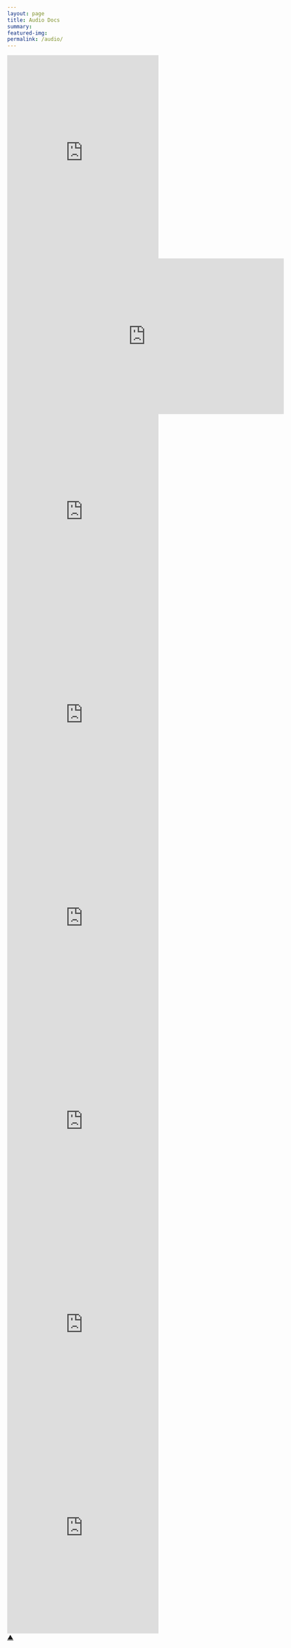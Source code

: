 ```yaml
---
layout: page
title: Audio Docs
summary: 
featured-img:
permalink: /audio/
---
```


<div class="iframe-container">
<iframe style="border: 0; width: 350px; height: 470px;" src="https://bandcamp.com/EmbeddedPlayer/album=2760152874/size=large/bgcol=ffffff/linkcol=0687f5/tracklist=false/transparent=true/" seamless><a href="https://andrewweymouth.bandcamp.com/album/the-tideflats">The Tideflats by Andrew Weymouth</a></iframe>
</div>

<div class="iframe-container"><iframe title="vimeo-player" src="https://player.vimeo.com/video/438227716?h=d5825dac7e" width="640" height="360" frameborder="0"    allowfullscreen></iframe></div>

<div class="iframe-container">
  <iframe style="border: 0; width: 350px; height: 470px;" src="https://bandcamp.com/EmbeddedPlayer/album=1263343358/size=large/bgcol=ffffff/linkcol=0687f5/tracklist=false/transparent=true/" seamless><a href="https://100tacks.bandcamp.com/album/mary-hillaire-and-the-lummi-nation-self-determination">Mary Hillaire and the Lummi Nation: Self Determination by Andrew Weymouth</a></iframe>
</div>

<div class="iframe-container">
  <iframe style="border: 0; width: 350px; height: 470px;" src="https://bandcamp.com/EmbeddedPlayer/album=4132438650/size=large/bgcol=ffffff/linkcol=0687f5/tracklist=false/transparent=true/" seamless><a href="https://100tacks.bandcamp.com/album/the-portland-rowing-clubhouse-episode-two">The Portland Rowing Clubhouse, Episode Two by Andrew Weymouth</a></iframe>
</div>

<div class="iframe-container">
  <iframe style="border: 0; width: 350px; height: 470px;" src="https://bandcamp.com/EmbeddedPlayer/album=1742952778/size=large/bgcol=ffffff/linkcol=0687f5/tracklist=false/transparent=true/" seamless><a href="https://100tacks.bandcamp.com/album/scowtown-episode-four">Scowtown, Episode Four by Andrew Weymouth</a></iframe>
</div>

<div class="iframe-container">
  <iframe style="border: 0; width: 350px; height: 470px;" src="https://bandcamp.com/EmbeddedPlayer/album=996328559/size=large/bgcol=ffffff/linkcol=0687f5/tracklist=false/transparent=true/" seamless><a href="https://100tacks.bandcamp.com/album/the-great-prune-bear-episode-six">The Great Prune Bear, Episode Six by Andrew Weymouth</a></iframe>
</div>

<div class="iframe-container">
  <iframe style="border: 0; width: 350px; height: 470px;" src="https://bandcamp.com/EmbeddedPlayer/album=4250708141/size=large/bgcol=ffffff/linkcol=0687f5/tracklist=false/transparent=true/" seamless><a href="https://100tacks.bandcamp.com/album/river-rats-episode-seven">River Rats, Episode Seven by Andrew Weymouth</a></iframe>
</div>

<div class="iframe-container">
  <iframe style="border: 0; width: 350px; height: 470px;" src="https://bandcamp.com/EmbeddedPlayer/album=1578740770/size=large/bgcol=ffffff/linkcol=0687f5/tracklist=false/transparent=true/" seamless><a href="https://100tacks.bandcamp.com/album/staff-final-episode-of-100-tacks">Staff, Final Episode of 100 Tacks by Andrew Weymouth</a></iframe>
</div>

<div class="page-up-arrow">
  <a href="#top">&#9650;</a>
</div>
